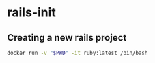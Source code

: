 # rails-init

## Creating a new rails project

```bash
docker run -v "$PWD" -it ruby:latest /bin/bash
```
